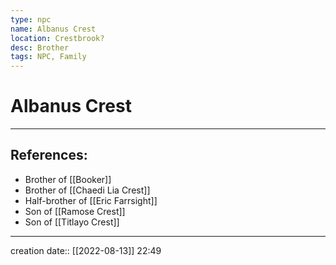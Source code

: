 ```yaml
---
type: npc
name: Albanus Crest
location: Crestbrook?
desc: Brother
tags: NPC, Family
---
```


# Albanus Crest
___ 
## References: 
- Brother of [[Booker]]
- Brother of [[Chaedi Lia Crest]]
- Half-brother of [[Eric Farrsight]]
- Son of [[Ramose Crest]]
- Son of [[Titlayo Crest]]
--- 
creation date:: [[2022-08-13]] 22:49